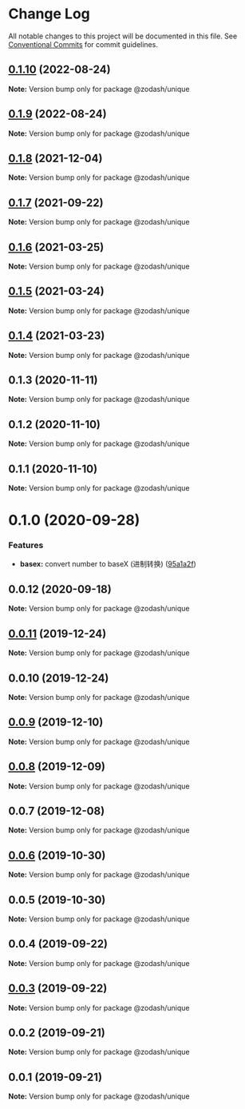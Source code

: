 # Change Log

All notable changes to this project will be documented in this file.
See [Conventional Commits](https://conventionalcommits.org) for commit guidelines.

## [0.1.10](https://github.com/zcorky/zodash/compare/@zodash/unique@0.1.9...@zodash/unique@0.1.10) (2022-08-24)

**Note:** Version bump only for package @zodash/unique





## [0.1.9](https://github.com/zcorky/zodash/compare/@zodash/unique@0.1.8...@zodash/unique@0.1.9) (2022-08-24)

**Note:** Version bump only for package @zodash/unique





## [0.1.8](https://github.com/zcorky/zodash/compare/@zodash/unique@0.1.7...@zodash/unique@0.1.8) (2021-12-04)

**Note:** Version bump only for package @zodash/unique





## [0.1.7](https://github.com/zcorky/zodash/compare/@zodash/unique@0.1.6...@zodash/unique@0.1.7) (2021-09-22)

**Note:** Version bump only for package @zodash/unique





## [0.1.6](https://github.com/zcorky/zodash/compare/@zodash/unique@0.1.5...@zodash/unique@0.1.6) (2021-03-25)

**Note:** Version bump only for package @zodash/unique





## [0.1.5](https://github.com/zcorky/zodash/compare/@zodash/unique@0.1.4...@zodash/unique@0.1.5) (2021-03-24)

**Note:** Version bump only for package @zodash/unique





## [0.1.4](https://github.com/zcorky/zodash/compare/@zodash/unique@0.1.3...@zodash/unique@0.1.4) (2021-03-23)

**Note:** Version bump only for package @zodash/unique





## 0.1.3 (2020-11-11)

**Note:** Version bump only for package @zodash/unique





## 0.1.2 (2020-11-10)

**Note:** Version bump only for package @zodash/unique





## 0.1.1 (2020-11-10)

**Note:** Version bump only for package @zodash/unique





# 0.1.0 (2020-09-28)


### Features

* **basex:** convert number to baseX (进制转换) ([95a1a2f](https://github.com/zcorky/zodash/commit/95a1a2f361d73de5caa3b8e297c1643e97e40983))





## 0.0.12 (2020-09-18)

**Note:** Version bump only for package @zodash/unique





## [0.0.11](https://github.com/zcorky/zodash/compare/@zodash/unique@0.0.10...@zodash/unique@0.0.11) (2019-12-24)

**Note:** Version bump only for package @zodash/unique





## 0.0.10 (2019-12-24)

**Note:** Version bump only for package @zodash/unique





## [0.0.9](https://github.com/zcorky/zodash/compare/@zodash/unique@0.0.8...@zodash/unique@0.0.9) (2019-12-10)

**Note:** Version bump only for package @zodash/unique





## [0.0.8](https://github.com/zcorky/zodash/compare/@zodash/unique@0.0.7...@zodash/unique@0.0.8) (2019-12-09)

**Note:** Version bump only for package @zodash/unique





## 0.0.7 (2019-12-08)

**Note:** Version bump only for package @zodash/unique





## [0.0.6](https://github.com/zcorky/zodash/compare/@zodash/unique@0.0.5...@zodash/unique@0.0.6) (2019-10-30)

**Note:** Version bump only for package @zodash/unique





## 0.0.5 (2019-10-30)

**Note:** Version bump only for package @zodash/unique





## 0.0.4 (2019-09-22)

**Note:** Version bump only for package @zodash/unique





## [0.0.3](https://github.com/zcorky/zodash/compare/@zodash/unique@0.0.2...@zodash/unique@0.0.3) (2019-09-22)

**Note:** Version bump only for package @zodash/unique





## 0.0.2 (2019-09-21)

**Note:** Version bump only for package @zodash/unique





## 0.0.1 (2019-09-21)

**Note:** Version bump only for package @zodash/unique
